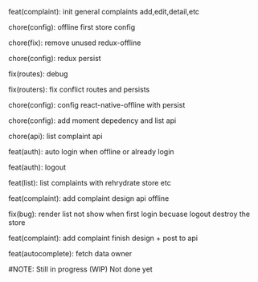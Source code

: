 feat(complaint): init general complaints add,edit,detail,etc

chore(config): offline first store config

chore(fix): remove unused redux-offline

chore(config): redux persist

fix(routes): debug

fix(routers): fix conflict routes and persists

chore(config): config react-native-offline with persist

chore(config): add moment depedency and list api

chore(api): list complaint api

feat(auth): auto login when offline or already login

feat(auth): logout

feat(list): list complaints with rehrydrate store etc

feat(complaint): add complaint design api offline

fix(bug): render list not show when first login becuase logout destroy the store

feat(complaint): add complaint finish design + post to api

feat(autocomplete): fetch data owner

#NOTE: Still in progress (WIP) Not done yet

